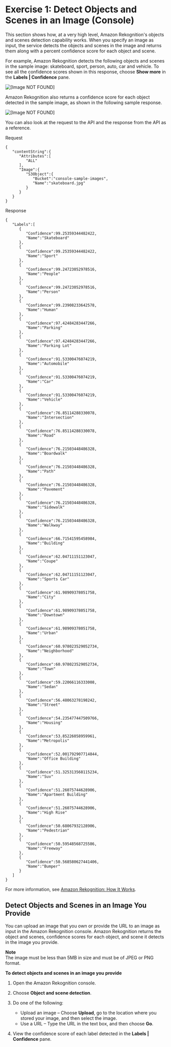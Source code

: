 # Exercise 1: Detect Objects and Scenes in an Image \(Console\)<a name="detect-labels-console"></a>

This section shows how, at a very high level, Amazon Rekognition's objects and scenes detection capability works\. When you specify an image as input, the service detects the objects and scenes in the image and returns them along with a percent confidence score for each object and scene\.

For example, Amazon Rekognition detects the following objects and scenes in the sample image: skateboard, sport, person, auto, car and vehicle\. To see all the confidence scores shown in this response, choose **Show more** in the **Labels \| Confidence** pane\.

![\[Image NOT FOUND\]](http://docs.aws.amazon.com/rekognition/latest/dg/images/detect-scenes.png)

Amazon Rekognition also returns a confidence score for each object detected in the sample image, as shown in the following sample response\. 

![\[Image NOT FOUND\]](http://docs.aws.amazon.com/rekognition/latest/dg/images/labels-confidence-score.png)

You can also look at the request to the API and the response from the API as a reference\.

Request

```
{
   "contentString":{
      "Attributes":[
         "ALL"
      ],
      "Image":{
         "S3Object":{
            "Bucket":"console-sample-images",
            "Name":"skateboard.jpg"
         }
      }
   }
}
```

Response

```
{
   "Labels":[
      {
         "Confidence":99.25359344482422,
         "Name":"Skateboard"
      },
      {
         "Confidence":99.25359344482422,
         "Name":"Sport"
      },
      {
         "Confidence":99.24723052978516,
         "Name":"People"
      },
      {
         "Confidence":99.24723052978516,
         "Name":"Person"
      },
      {
         "Confidence":99.23908233642578,
         "Name":"Human"
      },
      {
         "Confidence":97.42484283447266,
         "Name":"Parking"
      },
      {
         "Confidence":97.42484283447266,
         "Name":"Parking Lot"
      },
      {
         "Confidence":91.53300476074219,
         "Name":"Automobile"
      },
      {
         "Confidence":91.53300476074219,
         "Name":"Car"
      },
      {
         "Confidence":91.53300476074219,
         "Name":"Vehicle"
      },
      {
         "Confidence":76.85114288330078,
         "Name":"Intersection"
      },
      {
         "Confidence":76.85114288330078,
         "Name":"Road"
      },
      {
         "Confidence":76.21503448486328,
         "Name":"Boardwalk"
      },
      {
         "Confidence":76.21503448486328,
         "Name":"Path"
      },
      {
         "Confidence":76.21503448486328,
         "Name":"Pavement"
      },
      {
         "Confidence":76.21503448486328,
         "Name":"Sidewalk"
      },
      {
         "Confidence":76.21503448486328,
         "Name":"Walkway"
      },
      {
         "Confidence":66.71541595458984,
         "Name":"Building"
      },
      {
         "Confidence":62.04711151123047,
         "Name":"Coupe"
      },
      {
         "Confidence":62.04711151123047,
         "Name":"Sports Car"
      },
      {
         "Confidence":61.98909378051758,
         "Name":"City"
      },
      {
         "Confidence":61.98909378051758,
         "Name":"Downtown"
      },
      {
         "Confidence":61.98909378051758,
         "Name":"Urban"
      },
      {
         "Confidence":60.978023529052734,
         "Name":"Neighborhood"
      },
      {
         "Confidence":60.978023529052734,
         "Name":"Town"
      },
      {
         "Confidence":59.22066116333008,
         "Name":"Sedan"
      },
      {
         "Confidence":56.48063278198242,
         "Name":"Street"
      },
      {
         "Confidence":54.235477447509766,
         "Name":"Housing"
      },
      {
         "Confidence":53.85226058959961,
         "Name":"Metropolis"
      },
      {
         "Confidence":52.001792907714844,
         "Name":"Office Building"
      },
      {
         "Confidence":51.325313568115234,
         "Name":"Suv"
      },
      {
         "Confidence":51.26075744628906,
         "Name":"Apartment Building"
      },
      {
         "Confidence":51.26075744628906,
         "Name":"High Rise"
      },
      {
         "Confidence":50.68067932128906,
         "Name":"Pedestrian"
      },
      {
         "Confidence":50.59548568725586,
         "Name":"Freeway"
      },
      {
         "Confidence":50.568580627441406,
         "Name":"Bumper"
      }
   ]
}
```

For more information, see [Amazon Rekognition: How It Works](how-it-works.md)\.

## Detect Objects and Scenes in an Image You Provide<a name="detect-label-own-image"></a>

You can upload an image that you own or provide the URL to an image as input in the Amazon Rekognition console\. Amazon Rekognition returns the object and scenes, confidence scores for each object, and scene it detects in the image you provide\.

**Note**  
The image must be less than 5MB in size and must be of JPEG or PNG format\.

**To detect objects and scenes in an image you provide**

1. Open the Amazon Rekognition console\.

1. Choose **Object and scene detection**\.

1. Do one of the following: 
   + Upload an image – Choose **Upload**, go to the location where you stored your image, and then select the image\. 
   + Use a URL – Type the URL in the text box, and then choose **Go**\.

1. View the confidence score of each label detected in the **Labels \| Confidence** pane\.